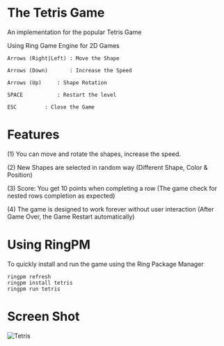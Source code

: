 The Tetris Game
===============

An implementation for the popular Tetris Game 

Using Ring Game Engine for 2D Games 

	Arrows (Right|Left)	: Move the Shape

	Arrows (Down)		: Increase the Speed
	
	Arrows (Up)		: Shape Rotation	

	SPACE			: Restart the level

	ESC			: Close the Game

# Features

(1) You can move and rotate the shapes, increase the speed.

(2) New Shapes are selected in random way (Different Shape, Color & Position)

(3) Score: You get 10 points when completing a row (The game check for nested rows completion as expected)

(4) The game is designed to work forever without user interaction (After Game Over, the Game Restart automatically)

# Using RingPM

To quickly install and run the game using the Ring Package Manager

	ringpm refresh
	ringpm install tetris
	ringpm run tetris

# Screen Shot

![Tetris](https://github.com/ring-lang/ring/blob/master/applications/tetris/images/tetris.png)

